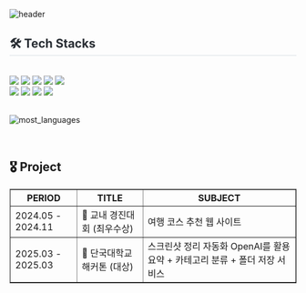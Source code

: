 ![header](https://capsule-render.vercel.app/api?type=waving&color=gradient&height=300&section=header&text=Good%20to%20see%20you%20%F0%9F%A4%97)

<div style="text-align: left;">
    <h2 style="border-bottom: 1px solid #d8dee4; color: #282d33;"> 🛠️ Tech Stacks </h2> <br> 
    <div style="margin: ; text-align: left;" "text-align: left;"> <img src="https://img.shields.io/badge/HTML5-E34F26?style=for-the-badge&logo=HTML5&logoColor=white">
          <img src="https://img.shields.io/badge/CSS3-1572B6?style=for-the-badge&logo=CSS3&logoColor=white">
          <img src="https://img.shields.io/badge/Tailwind CSS-06B6D4?style=for-the-badge&logo=Tailwind CSS&logoColor=white">
          <img src="https://img.shields.io/badge/Javascript-F7DF1E?style=for-the-badge&logo=Javascript&logoColor=white">
          <img src="https://img.shields.io/badge/Eslint-4B32C3?style=for-the-badge&logo=Eslint&logoColor=white">
          <br/><img src="https://img.shields.io/badge/Git-F05032?style=for-the-badge&logo=Git&logoColor=white">
          <img src="https://img.shields.io/badge/Github-181717?style=for-the-badge&logo=Github&logoColor=white">
          <img src="https://img.shields.io/badge/Notion-000000?style=for-the-badge&logo=Notion&logoColor=white">
          <img src="https://img.shields.io/badge/Figma-F24E1E?style=for-the-badge&logo=Figma&logoColor=white">
          </div>
    </div>
    <br/>

![most_languages](https://github-readme-stats.vercel.app/api/top-langs/?username=kim3360&layout=compact&cache_seconds=1)

<br>

## 🎖️ Project

<table border="1" cellspacing="0" cellpadding="6">
  <thead>
    <tr>
      <th>PERIOD</th>
      <th>TITLE</th>
      <th>SUBJECT</th>
    </tr>
  </thead>
  <tbody>
    <tr>
      <td>2024.05 - 2024.11</td>
      <td>🥇 교내 경진대회 (최우수상)</td>
      <td>여행 코스 추천 웹 사이트</td>
    </tr>
    <tr>
      <td>2025.03 - 2025.03</td>
      <td>🥇 단국대학교 해커톤 (대상)</td>
      <td>스크린샷 정리 자동화 OpenAI를 활용 요약 + 카테고리 분류 + 폴더 저장 서비스</td>
    </tr>
  </tbody>
</table>
